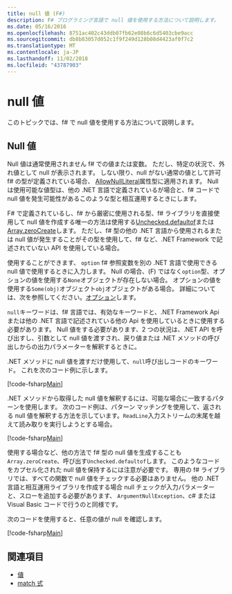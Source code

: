 ```yaml
---
title: null 値 (F#)
description: F# プログラミング言語で null 値を使用する方法について説明します。
ms.date: 05/16/2016
ms.openlocfilehash: 8751ac402c43ddb07fb62e08b6c6d5403cbe9acc
ms.sourcegitcommit: db8b83057d052c1f9f249d128b08d4423af0f7c2
ms.translationtype: MT
ms.contentlocale: ja-JP
ms.lasthandoff: 11/02/2018
ms.locfileid: "43787903"
---
```

# <a name="null-values"></a>null 値

このトピックでは、f# で null 値を使用する方法について説明します。

## <a name="null-value"></a>Null 値

Null 値は通常使用されません f# での値または変数。 ただし、特定の状況で、外れ値として null が表示されます。 しない限り、null がない通常の値として許可 f# の型が定義されている場合、 [AllowNullLiteral](https://msdn.microsoft.com/library/4f315196-f444-4cca-ba07-1176ff71eb0f)属性型に適用されます。 Null は使用可能な値型は、他の .NET 言語で定義されているが場合と、f# コードで null 値を発生可能性があるこのような型と相互運用するときにします。

F# で定義されているし、f# から厳密に使用される型、f# ライブラリを直接使用して null 値を作成する唯一の方法は使用する[Unchecked.defaultof](https://msdn.microsoft.com/library/9ff97f2a-1bd4-4f4c-afbe-5886a74ab977)または[Array.zeroCreate](https://msdn.microsoft.com/library/fa5b8e7a-1b5b-411c-8622-b58d7a14d3b2)します。 ただし、f# 型の他の .NET 言語から使用されるまたは null 値が発生することがその型を使用して、f# など、.NET Framework で記述されていない API を使用している場合。

使用することができます、 `option` f# 参照変数を別の .NET 言語で使用できる null 値で使用するときに入力します。 Null の場合、(F) ではなく`option`型、オプションの値を使用する`None`オブジェクトが存在しない場合。 オプションの値を使用する`Some(obj)`オブジェクト`obj`オブジェクトがある場合。 詳細については、次を参照してください。[オプション](../options.md)します。

`null`キーワードは、f# 言語では、有効なキーワードと、.NET Framework Api または他の .NET 言語で記述されている他の Api を使用しているときに使用する必要があります。 Null 値をする必要があります、2 つの状況は、.NET API を呼び出すし、引数として null 値を渡すされ、戻り値または .NET メソッドの呼び出しからの出力パラメーターを解釈するときに。

.NET メソッドに null 値を渡すだけ使用して、`null`呼び出しコードのキーワード。 これを次のコード例に示します。

[!code-fsharp[Main](../../../../samples/snippets/fsharp/lang-ref-1/snippet701.fs)]

.NET メソッドから取得した null 値を解釈するには、可能な場合に一致するパターンを使用します。 次のコード例は、パターン マッチングを使用して、返される null 値を解釈する方法を示しています。`ReadLine`入力ストリームの末尾を越えて読み取りを実行しようとする場合。

[!code-fsharp[Main](../../../../samples/snippets/fsharp/lang-ref-1/snippet702.fs)]

使用する場合など、他の方法で f# 型の null 値を生成することも`Array.zeroCreate`、呼び出す`Unchecked.defaultof`します。 このようなコードをカプセル化された null 値を保持するには注意が必要です。 専用の f# ライブラリでは、すべての関数で null 値をチェックする必要はありません。 他の .NET 言語と相互運用ライブラリを作成する場合 null チェックが入力パラメーターと、スローを追加する必要があります、 `ArgumentNullException`、c# または Visual Basic コードで行うのと同様です。

次のコードを使用すると、任意の値が null を確認します。

[!code-fsharp[Main](../../../../samples/snippets/fsharp/lang-ref-1/snippet703.fs)]

## <a name="see-also"></a>関連項目

- [値](index.md)
- [match 式](../match-expressions.md)
